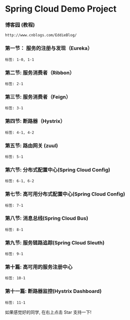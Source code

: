 # Spring Cloud Demo Project

### 博客园 (教程)
```
http://www.cnblogs.com/EddieBlog/
```
### 第一节： 服务的注册与发现（Eureka）
```
标签: 1-0, 1-1
```
### 第二节: 服务消费者（Ribbon）
```
标签: 2-1
```
### 第三节: 服务消费者（Feign）
```
标签: 3-1
```
### 第四节: 断路器（Hystrix）
```
标签: 4-1, 4-2
```
### 第五节: 路由网关 (zuul)
```
标签: 5-1
```
### 第六节: 分布式配置中心(Spring Cloud Config)
```
标签: 6-1, 6-2
```
### 第七节: 高可用分布式配置中心(Spring Cloud Config)
```
标签: 7-1
```
### 第八节: 消息总线(Spring Cloud Bus)
```
标签: 8-1
```
### 第九节: 服务链路追踪(Spring Cloud Sleuth)
```
标签: 9-1
```
### 第十篇: 高可用的服务注册中心
```
标签: 10-1
```
### 第十一篇: 断路器监控(Hystrix Dashboard)
```
标签: 11-1
```

如果感觉好的同学, 在右上点击 Star 支持一下!